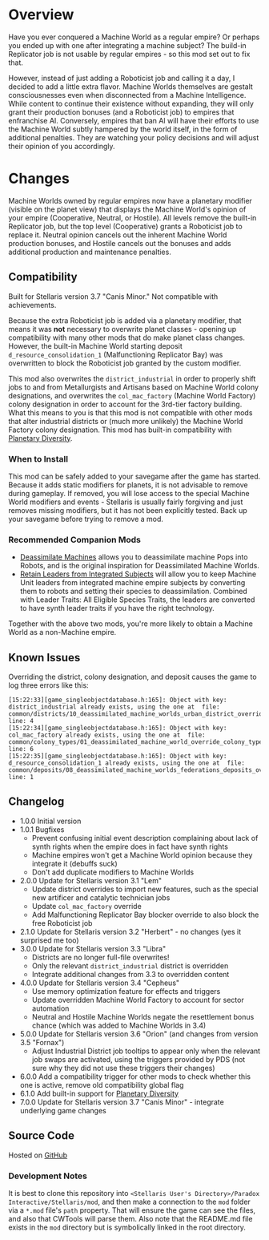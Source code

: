 # Overview

Have you ever conquered a Machine World as a regular empire?  Or perhaps you ended up with one after integrating a machine subject?  The build-in Replicator job is not usable by regular empires - so this mod set out to fix that.

However, instead of just adding a Roboticist job and calling it a day, I decided to add a little extra flavor.  Machine Worlds themselves are gestalt consciousnesses even when disconnected from a Machine Intelligence.  While content to continue their existence without expanding, they will only grant their production bonuses (and a Roboticist job) to empires that enfranchise AI.  Conversely, empires that ban AI will have their efforts to use the Machine World subtly hampered by the world itself, in the form of additional penalties.  They are watching your policy decisions and will adjust their opinion of you accordingly.

# Changes

Machine Worlds owned by regular empires now have a planetary modifier (visible on the planet view) that displays the Machine World's opinion of your empire (Cooperative, Neutral, or Hostile).  All levels remove the built-in Replicator job, but the top level (Cooperative) grants a Roboticist job to replace it.  Neutral opinion cancels out the inherent Machine World production bonuses, and Hostile cancels out the bonuses and adds additional production and maintenance penalties.

## Compatibility

Built for Stellaris version 3.7 "Canis Minor."  Not compatible with achievements.

Because the extra Roboticist job is added via a planetary modifier, that means it was **not** necessary to overwrite planet classes - opening up compatibility with many other mods that do make planet class changes.  However, the built-in Machine World starting deposit `d_resource_consolidation_1` (Malfunctioning Replicator Bay) was overwritten to block the Roboticist job granted by the custom modifier.

This mod also overwrites the `district_industrial` in order to properly shift jobs to and from Metallurgists and Artisans based on Machine World colony designations, and overwrites the `col_mac_factory` (Machine World Factory) colony designation in order to account for the 3rd-tier factory building.  What this means to you is that this mod is not compatible with other mods that alter industrial districts or (much more unlikely) the Machine World Factory colony designation.  This mod has built-in compatibility with [Planetary Diversity](https://steamcommunity.com/sharedfiles/filedetails/?id=819148835).

### When to Install

This mod can be safely added to your savegame after the game has started.  Because it adds static modifiers for planets, it is not advisable to remove during gameplay.  If removed, you will lose access to the special Machine World modifiers and events - Stellaris is usually fairly forgiving and just removes missing modifiers, but it has not been explicitly tested.  Back up your savegame before trying to remove a mod.

### Recommended Companion Mods

* [Deassimilate Machines](https://steamcommunity.com/sharedfiles/filedetails/?id=2553812372) allows you to deassimilate machine Pops into Robots, and is the original inspiration for Deassimilated Machine Worlds.
* [Retain Leaders from Integrated Subjects](https://steamcommunity.com/sharedfiles/filedetails/?id=2553818684) will allow you to keep Machine Unit leaders from integrated machine empire subjects by converting them to robots and setting their species to deassimilation.  Combined with Leader Traits: All Eligible Species Traits, the leaders are converted to have synth leader traits if you have the right technology.

Together with the above two mods, you're more likely to obtain a Machine World as a non-Machine empire.

## Known Issues

Overriding the district, colony designation, and deposit causes the game to log three errors like this:

```
[15:22:33][game_singleobjectdatabase.h:165]: Object with key: district_industrial already exists, using the one at  file: common/districts/10_deassimilated_machine_worlds_urban_district_overrides.txt line: 4
[15:22:34][game_singleobjectdatabase.h:165]: Object with key: col_mac_factory already exists, using the one at  file: common/colony_types/01_deassimilated_machine_world_override_colony_types.txt line: 6
[15:22:35][game_singleobjectdatabase.h:165]: Object with key: d_resource_consolidation_1 already exists, using the one at  file: common/deposits/08_deassimilated_machine_worlds_federations_deposits_overrides.txt line: 1
```

## Changelog

* 1.0.0 Initial version
* 1.0.1 Bugfixes
    * Prevent confusing initial event description complaining about lack of synth rights when the empire does in fact have synth rights
    * Machine empires won't get a Machine World opinion because they integrate it (debuffs suck)
    * Don't add duplicate modifiers to Machine Worlds
* 2.0.0 Update for Stellaris version 3.1 "Lem"
    * Update district overrides to import new features, such as the special new artificer and catalytic technician jobs
    * Update `col_mac_factory` override
    * Add Malfunctioning Replicator Bay blocker override to also block the free Roboticist job
* 2.1.0 Update for Stellaris version 3.2 "Herbert" - no changes (yes it surprised me too)
* 3.0.0 Update for Stellaris version 3.3 "Libra"
    * Districts are no longer full-file overwrites!
    * Only the relevant `district_industrial` district is overridden
    * Integrate additional changes from 3.3 to overridden content
* 4.0.0 Update for Stellaris version 3.4 "Cepheus"
    * Use memory optimization feature for effects and triggers
    * Update overridden Machine World Factory to account for sector automation
    * Neutral and Hostile Machine Worlds negate the resettlement bonus chance (which was added to Machine Worlds in 3.4)
* 5.0.0 Update for Stellaris version 3.6 "Orion" (and changes from version 3.5 "Fornax")
    * Adjust Industrial District job tooltips to appear only when the relevant job swaps are activated, using the triggers provided by PDS (not sure why they did not use these triggers their changes)
* 6.0.0 Add a compatibility trigger for other mods to check whether this one is active, remove old compatibility global flag
* 6.1.0 Add built-in support for [Planetary Diversity](https://steamcommunity.com/sharedfiles/filedetails/?id=819148835)
* 7.0.0 Update for Stellaris version 3.7 "Canis Minor" - integrate underlying game changes

## Source Code

Hosted on [GitHub](https://github.com/corsairmarks/deassimilated_machine_worlds)

### Development Notes

It is best to clone this repository into `<Stellaris User's Directory>/Paradox Interactive/Stellaris/mod`, and then make a connection to the `mod` folder via a `*.mod` file's `path` property.  That will ensure the game can see the files, and also that CWTools will parse them.  Also note that the README.md file exists in the `mod` directory but is symbolically linked in the root directory.